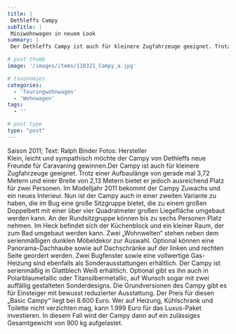 ```yaml
---
title: |
 Dethleffs Campy
subTitle: |
 Miniwohnwagen in neuem Look
summary: |
 Der Dethleffs Campy ist auch für kleinere Zugfahrzeuge geeignet. Trotz einer Aufbaulänge von gerade mal 3,72 Metern und einer Breite von 2,13 Metern bietet er ausreichend Platz für zwei Personen. Im Modelljahr 2011 ist der Campy auch in einer zweiten Variante mit einer zum Bett umbaubaren Sitzgruppe im Bug zu haben. Der Preis für den Campy beginnt bei 8.600 Euro.

# post thumb
image: '/images/items/110321_Campy_a.jpg'

# taxonomies
categories: 
  - 'Touringwohnwagen'
  - 'Wohnwagen'
tags:
  - ''

# post type
type: "post"
---
```


Saison 2011; Text: Ralph Binder Fotos: Hersteller  
Klein, leicht und sympathisch möchte der Campy von Dethleffs neue Freunde für Caravaning gewinnen.Der Campy ist auch für kleinere Zugfahrzeuge geeignet. Trotz einer Aufbaulänge von gerade mal 3,72 Metern und einer Breite von 2,13 Metern bietet er jedoch ausreichend Platz für zwei Personen. Im Modelljahr 2011 bekommt der Campy Zuwachs und ein neues Interieur. Nun ist der Campy auch in einer zweiten Variante zu haben, die im Bug eine große Sitzgruppe bietet, die zu einem großen Doppelbett mit einer über vier Quadratmeter großen Liegefläche umgebaut werden kann. An der Rundsitzgruppe können bis zu sechs Personen Platz nehmen. Im Heck befindet sich der Küchenblock und ein kleiner Raum, der zum Bad umgebaut werden kann. Zwei „Wohnwelten“ stehen neben dem serienmäßigen dunklen Möbeldekor zur Auswahl. Optional können eine Panorama-Dachhaube sowie auf Dachschränke auf der linken und rechten Seite geordert werden. Zwei Bugfenster sowie eine vollwertige Gas-Heizung sind ebenfalls als Sonderausstattungen erhältlich. Der Campy ist serienmäßig in Glattblech Weiß erhältlich. Optional gibt es ihn auch in Polarblaumetallic oder Titansilbermetallic, auf Wunsch sogar mit zwei auffällig gestalteten Sonderdesigns. Die Grundversionen des Campy gibt es für Einsteiger mit bewusst reduzierter Ausstattung. Der Preis für diesen „Basic Campy“ liegt bei 8.600 Euro. Wer auf Heizung, Kühlschrank und Toilette nicht verzichten mag, kann 1.999 Euro für das Luxus-Paket investieren. In diesem Fall wird der Campy dann auf ein zulässiges Gesamtgewicht von 900 kg aufgelastet.